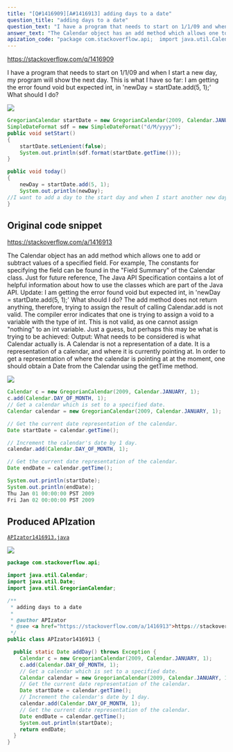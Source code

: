 ```yaml
---
title: "[Q#1416909][A#1416913] adding days to a date"
question_title: "adding days to a date"
question_text: "I have a program that needs to start on 1/1/09 and when I start a new day, my program will show the next day. This is what I have so far: I am getting the error found void but expected int, in 'newDay = startDate.add(5, 1);' What should I do?"
answer_text: "The Calendar object has an add method which allows one to add or subtract values of a specified field. For example, The constants for specifying the field can be found in the \"Field Summary\" of the Calendar class. Just for future reference, The Java API Specification contains a lot of helpful information about how to use the classes which are part of the Java API. Update: I am getting the error found void but   expected int, in 'newDay =   startDate.add(5, 1);' What should I   do? The add method does not return anything, therefore, trying to assign the result of calling Calendar.add is not valid. The compiler error indicates that one is trying to assign a void to a variable with the type of int. This is not valid, as one cannot assign \"nothing\" to an int variable. Just a guess, but perhaps this may be what is trying to be achieved: Output: What needs to be considered is what Calendar actually is. A Calendar is not a representation of a date. It is a representation of a calendar, and where it is currently pointing at. In order to get a representation of where the calendar is pointing at at the moment, one should obtain a Date from the Calendar using the getTime method."
apization_code: "package com.stackoverflow.api;  import java.util.Calendar; import java.util.Date; import java.util.GregorianCalendar;  /**  * adding days to a date  *  * @author APIzator  * @see <a href=\"https://stackoverflow.com/a/1416913\">https://stackoverflow.com/a/1416913</a>  */ public class APIzator1416913 {    public static Date addDay() throws Exception {     Calendar c = new GregorianCalendar(2009, Calendar.JANUARY, 1);     c.add(Calendar.DAY_OF_MONTH, 1);     // Get a calendar which is set to a specified date.     Calendar calendar = new GregorianCalendar(2009, Calendar.JANUARY, 1);     // Get the current date representation of the calendar.     Date startDate = calendar.getTime();     // Increment the calendar's date by 1 day.     calendar.add(Calendar.DAY_OF_MONTH, 1);     // Get the current date representation of the calendar.     Date endDate = calendar.getTime();     System.out.println(startDate);     return endDate;   } }"
---
```


https://stackoverflow.com/q/1416909

I have a program that needs to start on 1/1/09 and when I start a new day, my program will show the next day.
This is what I have so far:
I am getting the error found void but expected int, in &#x27;newDay = startDate.add(5, 1);&#x27;
What should I do?


<div class="code-logo"><img src="/stackoverflow.png" /></div>

```java
GregorianCalendar startDate = new GregorianCalendar(2009, Calendar.JANUARY, 1);
SimpleDateFormat sdf = new SimpleDateFormat("d/M/yyyy"); 
public void setStart()
{
    startDate.setLenient(false);
    System.out.println(sdf.format(startDate.getTime()));
}

public void today()
{
    newDay = startDate.add(5, 1);
    System.out.println(newDay);
//I want to add a day to the start day and when I start another new day, I want to add another day to that.
}
```


## Original code snippet

https://stackoverflow.com/a/1416913

The Calendar object has an add method which allows one to add or subtract values of a specified field.
For example,
The constants for specifying the field can be found in the &quot;Field Summary&quot; of the Calendar class.
Just for future reference, The Java API Specification contains a lot of helpful information about how to use the classes which are part of the Java API.
Update:
I am getting the error found void but
  expected int, in &#x27;newDay =
  startDate.add(5, 1);&#x27; What should I
  do?
The add method does not return anything, therefore, trying to assign the result of calling Calendar.add is not valid.
The compiler error indicates that one is trying to assign a void to a variable with the type of int. This is not valid, as one cannot assign &quot;nothing&quot; to an int variable.
Just a guess, but perhaps this may be what is trying to be achieved:
Output:
What needs to be considered is what Calendar actually is.
A Calendar is not a representation of a date. It is a representation of a calendar, and where it is currently pointing at. In order to get a representation of where the calendar is pointing at at the moment, one should obtain a Date from the Calendar using the getTime method.

<div class="code-logo"><img src="/stackoverflow.png" /></div>

```java
Calendar c = new GregorianCalendar(2009, Calendar.JANUARY, 1);
c.add(Calendar.DAY_OF_MONTH, 1);
// Get a calendar which is set to a specified date.
Calendar calendar = new GregorianCalendar(2009, Calendar.JANUARY, 1);

// Get the current date representation of the calendar.
Date startDate = calendar.getTime();

// Increment the calendar's date by 1 day.
calendar.add(Calendar.DAY_OF_MONTH, 1);

// Get the current date representation of the calendar.
Date endDate = calendar.getTime();

System.out.println(startDate);
System.out.println(endDate);
Thu Jan 01 00:00:00 PST 2009
Fri Jan 02 00:00:00 PST 2009
```

## Produced APIzation

[`APIzator1416913.java`](https://github.com/pasqualesalza/apization/raw/main/data/search/APIzator1416913.java)

<div class="code-logo"><img src="/apizator.png" /></div>

```java
package com.stackoverflow.api;

import java.util.Calendar;
import java.util.Date;
import java.util.GregorianCalendar;

/**
 * adding days to a date
 *
 * @author APIzator
 * @see <a href="https://stackoverflow.com/a/1416913">https://stackoverflow.com/a/1416913</a>
 */
public class APIzator1416913 {

  public static Date addDay() throws Exception {
    Calendar c = new GregorianCalendar(2009, Calendar.JANUARY, 1);
    c.add(Calendar.DAY_OF_MONTH, 1);
    // Get a calendar which is set to a specified date.
    Calendar calendar = new GregorianCalendar(2009, Calendar.JANUARY, 1);
    // Get the current date representation of the calendar.
    Date startDate = calendar.getTime();
    // Increment the calendar's date by 1 day.
    calendar.add(Calendar.DAY_OF_MONTH, 1);
    // Get the current date representation of the calendar.
    Date endDate = calendar.getTime();
    System.out.println(startDate);
    return endDate;
  }
}

```